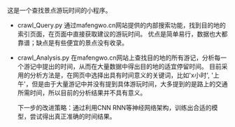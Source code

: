 ﻿这是一个查找景点游玩时间的小程序。
- crawl_Query.py
	通过mafengwo.cn网站提供的内部搜索功能，找到目的地的索引页面，在页面中直接获取建议的游玩时间。
	优点是简单易行，数据也大都靠谱；缺点是有些便宜的景点没有收录。
	
- crawl_Analysis.py
	在mafengwo.cn网站上查找目的地的所有游记，分析每一个游记中提出的时间，从而在大量数据中得出目的地的适宜停留时间。
	目前采用的分析方法是，在网页中选择出具有时间意义的关键词，比如'x小时', '上午'，但是由于大量游记中并没有提到具体游玩时间，大多提到的是路上的交通所需时间，所以目前的分析结果并不具有意义。
	
	下一步的改进策略：通过利用CNN RNN等神经网络架构，训练出合适的模型，尝试得出真正准确的时间结果。